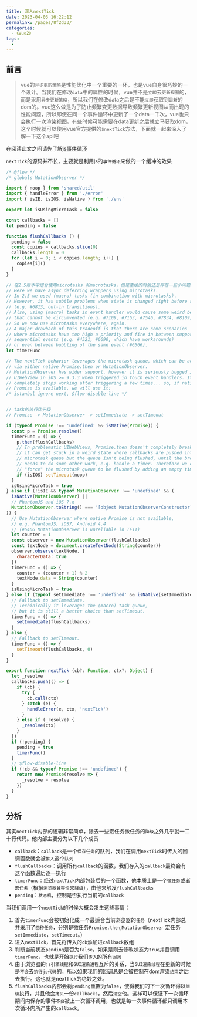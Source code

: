 ```yaml
---
title: 深入nextTick
date: 2023-04-03 16:22:12
permalink: /pages/8f2d33/
categories:
  - 《Vue2》
tags:
  - 
---
```

## 前言
>vue的```异步更新策略```是性能优化中一个重要的一环，也是vue自身很巧妙的一个设计。当我们在修改```data```中的属性的时候，vue并不是```立即```去```更新视图```的，而是采用```异步更新策略```，所以我们在修改data之后是不能```立即```获取到```最新```的dom的。vue这么做是为了防止频繁变更数据导致频繁更新视图从而出现的性能问题，所以即使在同一个事件循环中更新了一个data一千次，vue也只会执行一次渲染视图。有些时候可能需要在data更新之后就立马获取dom，这个时候就可以使用vue官方提供的```$nextTick```方法，下面就一起来深入了解一下这个api吧

在阅读此文之间请先了解[js事件循环](/pages/283ea8/)

```nextTick```的源码并不长，主要就是利用js的```事件循环```来做的一个缓冲的效果
```js
/* @flow */
/* globals MutationObserver */

import { noop } from 'shared/util'
import { handleError } from './error'
import { isIE, isIOS, isNative } from './env'

export let isUsingMicroTask = false

const callbacks = []
let pending = false

function flushCallbacks () {
  pending = false
  const copies = callbacks.slice(0)
  callbacks.length = 0
  for (let i = 0; i < copies.length; i++) {
    copies[i]()
  }
}

// 在2.5版本中组合使用microtasks 和macrotasks，但是重绘的时候还是存在一些小问题，而且使用macrotasks在任务队列中会有几个特别奇怪的行为没办法避免，So又回到了之前的状态，在任何地方优先使用microtasks 。
// Here we have async deferring wrappers using microtasks.
// In 2.5 we used (macro) tasks (in combination with microtasks).
// However, it has subtle problems when state is changed right before repaint
// (e.g. #6813, out-in transitions).
// Also, using (macro) tasks in event handler would cause some weird behaviors
// that cannot be circumvented (e.g. #7109, #7153, #7546, #7834, #8109).
// So we now use microtasks everywhere, again.
// A major drawback of this tradeoff is that there are some scenarios
// where microtasks have too high a priority and fire in between supposedly
// sequential events (e.g. #4521, #6690, which have workarounds)
// or even between bubbling of the same event (#6566).
let timerFunc

// The nextTick behavior leverages the microtask queue, which can be accessed
// via either native Promise.then or MutationObserver.
// MutationObserver has wider support, however it is seriously bugged in
// UIWebView in iOS >= 9.3.3 when triggered in touch event handlers. It
// completely stops working after triggering a few times... so, if native
// Promise is available, we will use it:
/* istanbul ignore next, $flow-disable-line */


// task的执行优先级
// Promise -> MutationObserver -> setImmediate -> setTimeout

if (typeof Promise !== 'undefined' && isNative(Promise)) {
  const p = Promise.resolve()
  timerFunc = () => {
    p.then(flushCallbacks)
    // In problematic UIWebViews, Promise.then doesn't completely break, but
    // it can get stuck in a weird state where callbacks are pushed into the
    // microtask queue but the queue isn't being flushed, until the browser
    // needs to do some other work, e.g. handle a timer. Therefore we can
    // "force" the microtask queue to be flushed by adding an empty timer.
    if (isIOS) setTimeout(noop)
  }
  isUsingMicroTask = true
} else if (!isIE && typeof MutationObserver !== 'undefined' && (
  isNative(MutationObserver) ||
  // PhantomJS and iOS 7.x
  MutationObserver.toString() === '[object MutationObserverConstructor]'
)) {
  // Use MutationObserver where native Promise is not available,
  // e.g. PhantomJS, iOS7, Android 4.4
  // (#6466 MutationObserver is unreliable in IE11)
  let counter = 1
  const observer = new MutationObserver(flushCallbacks)
  const textNode = document.createTextNode(String(counter))
  observer.observe(textNode, {
    characterData: true
  })
  timerFunc = () => {
    counter = (counter + 1) % 2
    textNode.data = String(counter)
  }
  isUsingMicroTask = true
} else if (typeof setImmediate !== 'undefined' && isNative(setImmediate)) {
  // Fallback to setImmediate.
  // Techinically it leverages the (macro) task queue,
  // but it is still a better choice than setTimeout.
  timerFunc = () => {
    setImmediate(flushCallbacks)
  }
} else {
  // Fallback to setTimeout.
  timerFunc = () => {
    setTimeout(flushCallbacks, 0)
  }
}

export function nextTick (cb?: Function, ctx?: Object) {
  let _resolve
  callbacks.push(() => {
    if (cb) {
      try {
        cb.call(ctx)
      } catch (e) {
        handleError(e, ctx, 'nextTick')
      }
    } else if (_resolve) {
      _resolve(ctx)
    }
  })
  if (!pending) {
    pending = true
    timerFunc()
  }
  // $flow-disable-line
  if (!cb && typeof Promise !== 'undefined') {
    return new Promise(resolve => {
      _resolve = resolve
    })
  }
}
```
## 分析
其实```nextTick```内部的逻辑非常简单，除去一些宏任务微任务的```降级```之外几乎就一二十行代码。他内部主要分为以下几个成员
- ```callback```：```callback```是一个```保存任务```的队列，我们在调用```nextTick```时传入的回调函数就会被```推入```这个```队列```
- ```flushCallbacks```：调用所有```callback```的函数，我们存入的```callback```最终会有这个函数遍历逐一执行
- ```timerFunc```：经过```nextTick```内部包装后的一个函数，他本质上是一个```微任务```或者```宏任务```（根据```浏览器兼容性```来```降级```），由他来触发```flushCallbacks```
- ```pending```：```状态机```，控制是否执行当前的```callback```

当我们调用一个```nextTick```的时候大概会发生这些事情：
1. 首先```timerFunc```会被初始化成一个最适合当前浏览器的```任务```（nextTick内部总共采用了```四种任务```，分别是微任务```Promise.then```,```MutationObserver```  宏任务```setImmediate```，```setTimeout```。）
2. 进入```nextTick```，首先将传入的```cb```添加进```callback```数组
3. 判断当前状态```pending```是否为```false```，如果是则去修改状态为```true```并且调用```timerFunc```，也就是开始```执行```我们```传入```的所有```回调```
4. 由于浏览器的```js引擎线程```和```GUI渲染进程```互斥的关系，当```GUI渲染线程```在更新的时候是```不会```去```执行js代码```的，所以如果我们的回调总是会被控制在dom渲染```结束```之后去执行。这也就是nextTick的绝妙之处。
5. ```flushCallbacks```内部会将```pending```重置为```false```，使得我们的下一次循环得以```继续```执行，并且他会```拷贝```一份```callbacks```，然后```清空```他。这样可以保证下一次循环期间内保存的事件```不会```被上一次循环调用，也就是每一次事件循环都只调用本次循环内所产生的```callback```。
